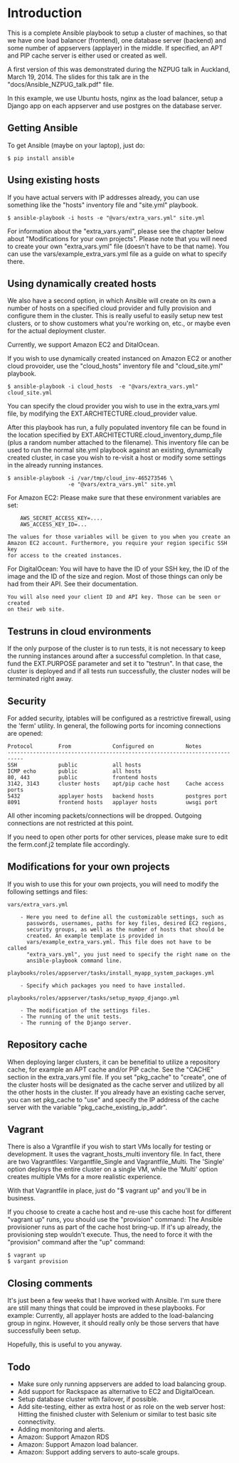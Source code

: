 
Introduction
============
This is a complete Ansible playbook to setup a cluster of machines, so that we
have one load balancer (frontend), one database server (backend) and some number
of appservers (applayer) in the middle.  If specified, an APT and PIP cache
server is either used or created as well.

A first version of this was demonstrated during the NZPUG talk in Auckland,
March 19, 2014. The slides for this talk are in the
"docs/Ansible_NZPUG_talk.pdf" file.

In this example, we use Ubuntu hosts, nginx as the load balancer, setup a Django
app on each appserver and use postgres on the database server.


Getting Ansible
---------------
To get Ansible (maybe on your laptop), just do:

    $ pip install ansible


Using existing hosts
--------------------
If you have actual servers with IP addresses already, you can use
something like the "hosts" inventory file and "site.yml" playbook.

    $ ansible-playbook -i hosts -e "@vars/extra_vars.yml" site.yml

For information about the "extra_vars.yaml", please see the chapter below about
"Modifications for your own projects". Please note that you will need to create
your own "extra_vars.yml" file (doesn't have to be that name). You can use the
vars/example_extra_vars.yml file as a guide on what to specify there.


Using dynamically created hosts
-------------------------------
We also have a second option, in which Ansible will create on its own a number
of hosts on a specified cloud provider and fully provision and configure them in
the cluster.  This is really useful to easily setup new test clusters, or to
show customers what you're working on, etc., or maybe even for the actual
deployment cluster.

Currently, we support Amazon EC2 and DitalOcean.

If you wish to use dynamically created instanced on Amazon EC2 or another cloud
provoider, use the "cloud_hosts" inventory file and "cloud_site.yml" playbook.

    $ ansible-playbook -i cloud_hosts  -e "@vars/extra_vars.yml" cloud_site.yml

You can specify the cloud provider you wish to use in the extra_vars.yml file,
by modifying the EXT.ARCHITECTURE.cloud_provider value.

After this playbook has run, a fully populated inventory file can be found in
the location specified by EXT.ARCHITECTURE.cloud_inventory_dump_file (plus a
random number attached to the filename). This inventory file can be used to run
the normal site.yml playbook against an existing, dynamically created cluster,
in case you wish to re-visit a host or modify some settings in the already
running instances.

    $ ansible-playbook -i /var/tmp/cloud_inv-465273546 \
                       -e "@vars/extra_vars.yml" site.yml

For Amazon EC2:
    Please make sure that these environment variables are set:

        AWS_SECRET_ACCESS_KEY=....
        AWS_ACCESS_KEY_ID=...

    The values for those variables will be given to you when you create an
    Amazon EC2 account. Furthermore, you require your region specific SSH key
    for access to the created instances.

For DigitalOcean:
    You will have to have the ID of your SSH key, the ID of the image and the ID
    of the size and region. Most of those things can only be had from their API.
    See their documentation.

    You will also need your client ID and API key. Those can be seen or created
    on their web site.


Testruns in cloud environments
------------------------------
If the only purpose of the cluster is to run tests, it is not necessary to keep
the running instances around after a successful completion. In that case, fund
the EXT.PURPOSE parameter and set it to "testrun". In that case, the cluster
is deployed and if all tests run successfully, the cluster nodes will be terminated
right away.


Security
--------
For added security, iptables will be configured as a restrictive firewall, using
the 'ferm' utility. In general, the following ports for incoming connections are
opened:

    Protocol        From             Configured on          Notes
    ---------------------------------------------------------------------------
    SSH             public           all hosts
    ICMP echo       public           all hosts
    80, 443         public           frontend hosts
    3142, 3143      cluster hosts    apt/pip cache host     Cache access ports
    5432            applayer hosts   backend hosts          postgres port
    8091            frontend hosts   applayer hosts         uwsgi port

All other incoming packets/connections will be dropped. Outgoing connections
are not restricted at this point.

If you need to open other ports for other services, please make sure to edit
the ferm.conf.j2 template file accordingly.


Modifications for your own projects
-----------------------------------
If you wish to use this for your own projects, you will need to modify
the following settings and files:

    vars/extra_vars.yml

        - Here you need to define all the customizable settings, such as
          passwords, usernames, paths for key files, desired EC2 regions,
          security groups, as well as the number of hosts that should be
          created. An example template is provided in
          vars/example_extra_vars.yml. This file does not have to be called
          "extra_vars.yml", you just need to specify the right name on the
          ansible-playbook command line.

    playbooks/roles/appserver/tasks/install_myapp_system_packages.yml

        - Specify which packages you need to have installed.

    playbooks/roles/appserver/tasks/setup_myapp_django.yml

        - The modification of the settings files.
        - The running of the unit tests.
        - The running of the Django server.


Repository cache
----------------
When deploying larger clusters, it can be benefitial to utilize a repository
cache, for example an APT cache and/or PIP cache. See the "CACHE" section in the
extra_vars.yml file. If you set "pkg_cache" to "create", one of the cluster
hosts will be designated as the cache server and utilized by all the other hosts
in the cluster. If you already have an existing cache server, you can set
pkg_cache to "use" and specify the IP address of the cache server with the
variable "pkg_cache_existing_ip_addr".


Vagrant
-------
There is also a Vgrantfile if you wish to start VMs locally for testing or
development.  It uses the vagrant_hosts_multi inventory file. In fact, there are
two Vagrantfiles: Vargantfile_Single and Vagrantfile_Multi. The 'Single' option
deploys the entire cluster on a single VM, while the 'Multi' option creates
multiple VMs for a more realistic experience.

With that Vagrantfile in place, just do "$ vagrant up" and you'll be in
business.

If you choose to create a cache host and re-use this cache host for different
"vagrant up" runs, you should use the "provision" command: The Ansible
provisioner runs as part of the cache host bring-up. If it's up already, the
provisioning step wouldn't execute.  Thus, the need to force it with the
"provision" command after the "up" command:

    $ vagrant up
    $ vargant provision


Closing comments
----------------
It's just been a few weeks that I have worked with Ansible. I'm sure there are
still many things that could be improved in these playbooks. For example:
Currently, all applayer hosts are added to the load-balancing group in nginx.
However, it should really only be those servers that have successfully been
setup.

Hopefully, this is useful to you anyway.


Todo
----
- Make sure only running appservers are added to load balancing group.
- Add support for Rackspace as alternative to EC2 and DigitalOcean.
- Setup database cluster with failover, if possible.
- Add site-testing, either as extra host or as role on the web server
  host: Hitting the finished cluster with Selenium or similar to test
  basic site connectivity.
- Adding monitoring and alerts.
- Amazon: Support Amazon RDS
- Amazon: Support Amazon load balancer.
- Amazon: Support adding servers to auto-scale groups.


